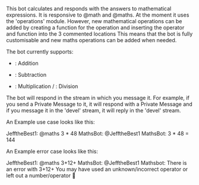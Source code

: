 This bot calculates and responds with the answers to mathematical expressions.
It is responsive to @math and @maths.
At the moment it uses the 'operations' module. However, new mathematical operations can
be added by creating a function for the operation and inserting the operator and function into
the 3 commented locations
This means that the bot is fully customisable and new maths operations can be added when needed.

The bot currently supports:
+ : Addition
- : Subtraction
* : Multiplication
/ : Division


The bot will respond in the stream in which you message it. For example, if you send a 
Private Message to it, it will respond with a Private Message and if you message it in the
'devel' stream, it will reply in the 'devel' stream.

An Example use case looks like this:

JefftheBest1: @maths 3 * 48
MathsBot: @JefftheBest1 MathsBot: 3 * 48 = 144

An Example error case looks like this:

JefftheBest1: @maths 3+12+
MathsBot: @JefftheBest1 Mathsbot: There is an error with 3+12+ You may have used an unknown/incorrect operator 
								  or left out a number/operator :slightly_frowning_face:


